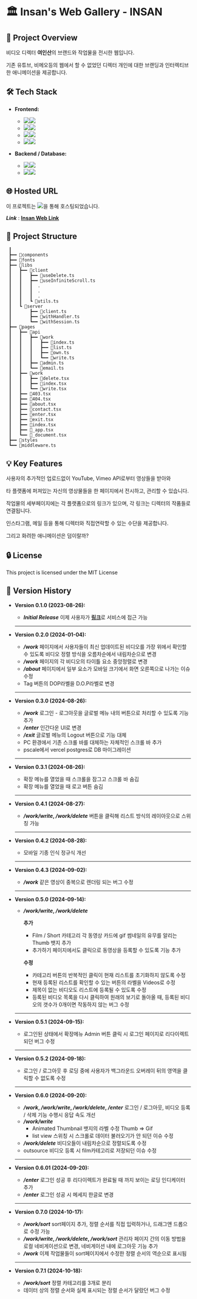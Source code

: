 # 🏛️ Insan's Web Gallery - INSAN

## 📌 Project Overview

비디오 디렉터 **여인산**의 브랜드와 작업물을 전시한 웹입니다.

기존 유튜브, 비메오등의 웹에서 할 수 없었던 디렉터 개인에 대한 브랜딩과 인터렉티브한 애니메이션을 제공합니다.

## 🛠️ Tech Stack

- **Frontend:**

  - <img src="https://img.shields.io/badge/React-61DAFB?style=for-the-badge&logo=react&logoColor=white"><img src="https://img.shields.io/badge/18.2.0-404040?style=for-the-badge">
  - <img src="https://img.shields.io/badge/Next.js-000000?style=for-the-badge&logo=next.js&logoColor=white"><img src="https://img.shields.io/badge/13.4.19-404040?style=for-the-badge">
  - <img src="https://img.shields.io/badge/Typescript-3178C6?style=for-the-badge&logo=typescript&logoColor=white"><img src="https://img.shields.io/badge/5.0.4-404040?style=for-the-badge">
  - <img src="https://img.shields.io/badge/Tailwind CSS-06B6D4?style=for-the-badge&logo=tailwindcss&logoColor=white"><img src="https://img.shields.io/badge/3.3.1-404040?style=for-the-badge">

- **Backend / Database:**
  - <img src="https://img.shields.io/badge/Prisma-2D3748?style=for-the-badge&logo=prisma&logoColor=white"><img src="https://img.shields.io/badge/5.2.0-404040?style=for-the-badge">
  - <img src="https://img.shields.io/badge/Pscale-000000?style=for-the-badge&logo=planetscale&logoColor=white"><img src="https://img.shields.io/badge/0.154.0-404040?style=for-the-badge">

## 🌐 Hosted URL

이 프로젝트는 <img src="https://img.shields.io/badge/Vercel-000000?style=for-the-badge&logo=vercel&logoColor=white">을 통해 호스팅되었습니다.

**_Link_** : **[Insan Web Link](https://1nsan.com)**

## 📁 Project Structure

```
 ┃
 ┣━━ 📂components
 ┣━━ 📂fonts
 ┣━━ 📂libs
 ┃   ┣━━ 📂client
 ┃   ┃   ┣━━ 📜useDelete.ts
 ┃   ┃   ┣━━ 📜useInfiniteScroll.ts
 ┃   ┃   ┃  .
 ┃   ┃   ┃  .
 ┃   ┃   ┃  .
 ┃   ┃   ┗ 📜utils.ts
 ┃   ┗ 📂server
 ┃       ┣━━ 📜client.ts
 ┃       ┣━━ 📜withHandler.ts
 ┃       ┗━━ 📜withSession.ts
 ┣━━ 📂pages
 ┃   ┣━━ 📂api
 ┃   ┃   ┣━━ 📂work
 ┃   ┃   ┃   ┣━━ 📜index.ts
 ┃   ┃   ┃   ┣━━ 📜list.ts
 ┃   ┃   ┃   ┣━━ 📜own.ts
 ┃   ┃   ┃   ┗━━ 📜write.ts
 ┃   ┃   ┣━━ 📜admin.ts
 ┃   ┃   ┗━━ 📜email.ts
 ┃   ┣━━ 📂work
 ┃   ┃   ┣━━ 📜delete.tsx
 ┃   ┃   ┣━━ 📜index.tsx
 ┃   ┃   ┗━━ 📜write.tsx
 ┃   ┣━━ 📜403.tsx
 ┃   ┣━━ 📜404.tsx
 ┃   ┣━━ 📜about.tsx
 ┃   ┣━━ 📜contact.tsx
 ┃   ┣━━ 📜enter.tsx
 ┃   ┣━━ 📜exit.tsx
 ┃   ┣━━ 📜index.tsx
 ┃   ┣━━ 📜_app.tsx
 ┃   ┗━━ 📜_document.tsx
 ┣━━ 📂styles
 ┗━━ 📜middleware.ts
```

## 💡 Key Features

사용자의 추가적인 업로드없이 YouTube, Vimeo API로부터 영상들을 받아와

타 플랫폼에 퍼져있는 자신의 영상물들을 한 페이지에서 전시하고, 관리할 수 있습니다.

작업물의 세부페이지에는 각 플랫폼으로의 링크가 있으며, 각 링크는 디렉터의 작품들로 연결됩니다.

인스타그램, 메일 등을 통해 디렉터와 직접연락할 수 있는 수단을 제공합니다.

그리고 화려한 애니메이션은 덤이랄까?

## 🔒 License

This project is licensed under the MIT License

## 📅 Version History

- **Version 0.1.0 (2023-08-26):**

  - **_Initial Release_** 이제 사용자가 [**링크**](https://www.1nsan.com)로 서비스에 접근 가능

  ***

- **Version 0.2.0 (2024-01-04):**

  - **_/work_** 페이지에서 사용자들이 최신 업데이트된 비디오를 가장 위에서 확인할 수 있도록 비디오 정렬 방식을 오름차순에서 내림차순으로 변경
  - **_/work_** 페이지의 각 비디오의 타이틀 요소 중앙정렬로 변경
  - **_/about_** 페이지에서 일부 요소가 모바일 크기에서 화면 오른쪽으로 나가는 이슈 수정
  - Tag 버튼의 DOP라벨을 D.O.P라벨로 변경

  ***

- **Version 0.3.0 (2024-08-26):**

  - **_/work_** 로그인 - 로그아웃을 글로벌 메뉴 내의 버튼으로 처리할 수 있도록 기능 추가
  - **_/enter_** 인간다운 UI로 변경
  - **_/exit_** 글로벌 메뉴의 Logout 버튼으로 기능 대체
  - PC 환경에서 기존 스크롤 바를 대체하는 자체적인 스크롤 바 추가
  - pscale에서 vercel postgres로 DB 마이그레이션

  ***

- **Version 0.3.1 (2024-08-26):**

  - 확장 메뉴를 열었을 때 스크롤을 잠그고 스크롤 바 숨김
  - 확장 메뉴를 열었을 때 로고 버튼 숨김

  ***

- **Version 0.4.1 (2024-08-27):**

  - **_/work/write_, _/work/delete_** 버튼을 클릭해 리스트 방식의 레이아웃으로 스위칭 가능

  ***

- **Version 0.4.2 (2024-08-28):**

  - 모바일 기종 인식 정규식 개선

  ***

- **Version 0.4.3 (2024-09-02):**

  - **_/work_** 같은 영상이 중복으로 렌더링 되는 버그 수정

  ***

- **Version 0.5.0 (2024-09-14):**

  - **_/work/write_, _/work/delete_**

    **추가**

    - Film / Short 카테고리 각 동영상 카드에 gif 썸네일의 유무를 알리는 Thumb 뱃지 추가
    - 추가하기 페이지에서도 클릭으로 동영상을 등록할 수 있도록 기능 추가

    **수정**

    - 카테고리 버튼의 반복적인 클릭이 현재 리스트를 초기화하지 않도록 수정
    - 현재 등록된 리스트를 확인할 수 있는 버튼의 라벨을 Videos로 수정
    - 제목이 없는 비디오도 리스트에 등록될 수 있도록 수정
    - 등록된 비디오 목록을 다시 클릭하여 원래의 보기로 돌아올 때, 등록된 비디오의 갯수가 0개이면 작동하지 않는 버그 수정

  ***

- **Version 0.5.1 (2024-09-15):**

  - 로그인된 상태에서 확장메뉴 Admin 버튼 클릭 시 로그인 페이지로 리다이렉트되던 버그 수정

  ***

- **Version 0.5.2 (2024-09-18):**

  - 로그인 / 로그아웃 후 로딩 중에 사용자가 백그라운드 오버레이 뒤의 영역을 클릭할 수 없도록 수정

  ***

- **Version 0.6.0 (2024-09-20):**

  - **_/work_, _/work/write_, _/work/delete_, _/enter_** 로그인 / 로그아웃, 비디오 등록 / 삭제 기능 수행시 응답 속도 개선
  - **_/work/write_**
    - Animated Thumbnail 뱃지의 라벨 수정 Thumb => Gif
    - list view 스위칭 시 스크롤로 데이터 불러오기가 안 되던 이슈 수정
  - **_/work/delete_** 비디오들이 내림차순으로 정렬되도록 수정
  - outsource 비디오 등록 시 film카테고리로 저장되던 이슈 수정

  ***

- **Version 0.6.01 (2024-09-20):**

  - **_/enter_** 로그인 성공 후 리다이렉트가 완료될 때 까지 보이는 로딩 인디케이터 추가
  - **_/enter_** 로그인 성공 시 메세지 한글로 변경

  ***

- **Version 0.7.0 (2024-10-17):**

  - **_/work/sort_** sort페이지 추가, 정렬 순서를 직접 입력하거나, 드래그앤 드롭으로 수정 가능
  - **_/work/write_, _/work/delete_, _/work/sort_** 관리자 페이지 간의 이동 방법을 로컬 네비게이션으로 변경, 네비게이션 내에 로그아웃 기능 추가
  - **_/work_** 이제 작업물들이 sort페이지에서 수정한 정렬 순서의 역순으로 표시됨

  ***

- **Version 0.7.1 (2024-10-18):**

  - **_/work/sort_** 정렬 카테고리를 3개로 분리
  - 데이터 상의 정렬 순서와 실제 표시되는 정렬 순서가 달랐던 버그 수정
